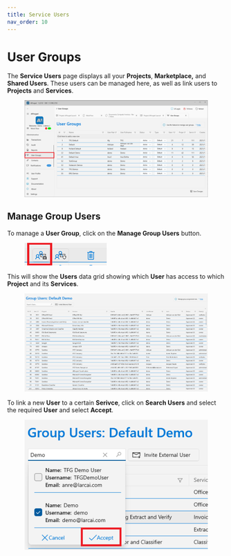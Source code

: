 ```yaml
---
title: Service Users
nav_order: 10
---
```


# User Groups

The **Service Users** page displays all your **Projects**, **Marketplace,** and **Shared Users**. These users can be managed here, as well as link users to **Projects** and **Services**.

<figure><img src=".gitbook/assets/image (38).png" alt=""><figcaption></figcaption></figure>



## Manage Group Users

To manage a **User Group**, click on the **Manage Group Users** button.&#x20;

<figure><img src=".gitbook/assets/image (33).png" alt=""><figcaption></figcaption></figure>

This will show the **Users** data grid showing which **User** has access to which **Project** and its **Services**.

<figure><img src=".gitbook/assets/image (9).png" alt=""><figcaption></figcaption></figure>

To link a new **User** to a certain **Serivce**, click on **Search Users** and select the required **User** and select **Accept**.

<figure><img src=".gitbook/assets/image (7).png" alt=""><figcaption></figcaption></figure>
